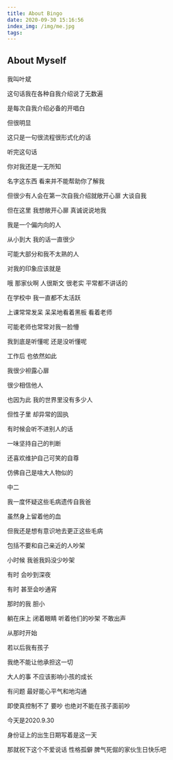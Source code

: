 ```yaml
---
title: About Bingo
date: 2020-09-30 15:16:56
index_img: /img/me.jpg
tags:
---
```


## About Myself

<div id="aplayer" style="margin: 20px 0;"></div>

我叫叶斌

这句话我在各种自我介绍说了无数遍

是每次自我介绍必备的开唱白

但很明显

这只是一句很流程很形式化的话

听完这句话

你对我还是一无所知

名字这东西 看来并不能帮助你了解我

但很少有人会在第一次自我介绍就敞开心扉 大谈自我

但在这里 我想敞开心扉 真诚说说地我

我是一个偏内向的人

从小到大 我的话一直很少

可能大部分和我不太熟的人

对我的印象应该就是

哦 那家伙啊 人很斯文 很老实 平常都不讲话的

在学校中 我一直都不太活跃

上课常常发呆 呆呆地看着黑板 看着老师

可能老师也常常对我一脸懵

我到底是听懂呢 还是没听懂呢

工作后 也依然如此

我很少袒露心扉

很少相信他人

也因为此 我的世界里没有多少人

但性子里 却异常的固执

有时候会听不进别人的话

一味坚持自己的判断

还喜欢维护自己可笑的自尊

仿佛自己是啥大人物似的

中二

我一度怀疑这些毛病遗传自我爸

虽然身上留着他的血

但我还是想有意识地去更正这些毛病

包括不要和自己亲近的人吵架

小时候 我爸我妈没少吵架

有时 会吵到深夜

有时 甚至会吵通宵

那时的我 胆小

躺在床上 闭着眼睛 听着他们的吵架 不敢出声

从那时开始

若以后我有孩子

我绝不能让他承担这一切

大人的事 不应该影响小孩的成长

有问题 最好能心平气和地沟通

即使真控制不了 要吵 也绝对不能在孩子面前吵

今天是2020.9.30

身份证上的出生日期写着是这一天

那就祝下这个不爱说话 性格孤僻 脾气死倔的家伙生日快乐吧

<style>
@import url('//cdn.staticfile.org/aplayer/1.10.1/APlayer.min.css')
</style>
<script src="//cdn.staticfile.org/aplayer/1.10.1/APlayer.min.js" defer></script>
<script type="text/javascript">
  var oldLoadAp = window.onload;
  window.onload = function () {
    oldLoadAp && oldLoadAp();

    new APlayer({
      container: document.getElementById('aplayer'),
      autoplay: false,
      audio: { name: 'The Story Never End', artist: 'Lauv', url: '/song/the-story-never-end.mp3', cover: '/img/the-store-never-end.jpg', }
    });
  }
</script>